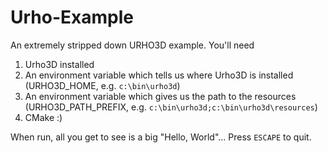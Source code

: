 # Urho-Example

An extremely stripped down URHO3D example.  You'll need

1. Urho3D installed
2. An environment variable which tells us where Urho3D is installed (URHO3D_HOME, e.g. `c:\bin\urho3d`)
3. An environment variable which gives us the path to the resources (URHO3D_PATH_PREFIX, e.g. `c:\bin\urho3d;c:\bin\urho3d\resources`)
4. CMake :)

When run, all you get to see is a big "Hello, World"... Press `ESCAPE` to quit.